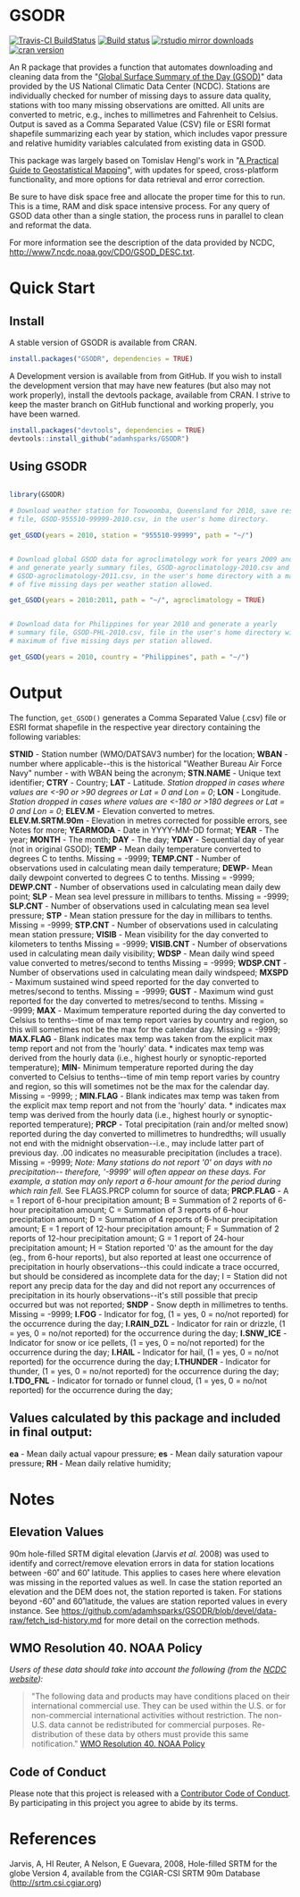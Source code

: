 
<!-- README.md is generated from README.Rmd. Please edit that file -->
GSODR
=====

[![Travis-CI BuildStatus](https://travis-ci.org/adamhsparks/GSODR.svg?branch=master)](https://travis-ci.org/adamhsparks/GSODR) [![Build status](https://ci.appveyor.com/api/projects/status/8daqtllo2sg6me07/branch/master?svg=true)](https://ci.appveyor.com/project/adamhsparks/GSODR/branch/master?svg=true) [![rstudio mirror downloads](http://cranlogs.r-pkg.org/badges/GSODR?color=blue)](https://github.com/metacran/cranlogs.app) [![cran version](http://www.r-pkg.org/badges/version/GSODR)](https://cran.r-project.org/package=GSODR)

An R package that provides a function that automates downloading and cleaning data from the "[Global Surface Summary of the Day (GSOD)](https://data.noaa.gov/dataset/global-surface-summary-of-the-day-gsod)" data provided by the US National Climatic Data Center (NCDC). Stations are individually checked for number of missing days to assure data quality, stations with too many missing observations are omitted. All units are converted to metric, e.g., inches to millimetres and Fahrenheit to Celsius. Output is saved as a Comma Separated Value (CSV) file or ESRI format shapefile summarizing each year by station, which includes vapor pressure and relative humidity variables calculated from existing data in GSOD.

This package was largely based on Tomislav Hengl's work in "[A Practical Guide to Geostatistical Mapping](http://spatial-analyst.net/book/getGSOD.R)", with updates for speed, cross-platform functionality, and more options for data retrieval and error correction.

Be sure to have disk space free and allocate the proper time for this to run. This is a time, RAM and disk space intensive process. For any query of GSOD data other than a single station, the process runs in parallel to clean and reformat the data.

For more information see the description of the data provided by NCDC, <http://www7.ncdc.noaa.gov/CDO/GSOD_DESC.txt>.

Quick Start
===========

Install
-------

A stable version of GSODR is available from CRAN.

``` r
install.packages("GSODR", dependencies = TRUE)
```

A Development version is available from from GitHub. If you wish to install the development version that may have new features (but also may not work properly), install the devtools package, available from CRAN. I strive to keep the master branch on GitHub functional and working properly, you have been warned.

``` r
install.packages("devtools", dependencies = TRUE)
devtools::install_github("adamhsparks/GSODR")
```

Using GSODR
-----------

``` r

library(GSODR)

# Download weather station for Toowoomba, Queensland for 2010, save resulting
# file, GSOD-955510-99999-2010.csv, in the user's home directory.

get_GSOD(years = 2010, station = "955510-99999", path = "~/")


# Download global GSOD data for agroclimatology work for years 2009 and 2010
# and generate yearly summary files, GSOD-agroclimatology-2010.csv and
# GSOD-agroclimatology-2011.csv, in the user's home directory with a maximum
# of five missing days per weather station allowed.

get_GSOD(years = 2010:2011, path = "~/", agroclimatology = TRUE)


# Download data for Philippines for year 2010 and generate a yearly
# summary file, GSOD-PHL-2010.csv, file in the user's home directory with a
# maximum of five missing days per station allowed.

get_GSOD(years = 2010, country = "Philippines", path = "~/")
```

Output
======

The function, `get_GSOD()` generates a Comma Separated Value (.csv) file or ESRI format shapefile in the respective year directory containing the following variables:

**STNID** - Station number (WMO/DATSAV3 number) for the location;
**WBAN** - number where applicable--this is the historical "Weather Bureau Air Force Navy" number - with WBAN being the acronym;
**STN.NAME** - Unique text identifier;
**CTRY** - Country;
**LAT** - Latitude. *Station dropped in cases where values are &lt;-90 or &gt;90 degrees or Lat = 0 and Lon = 0*;
**LON** - Longitude. *Station dropped in cases where values are &lt;-180 or &gt;180 degrees or Lat = 0 and Lon = 0*;
**ELEV.M** - Elevation converted to metres.
**ELEV.M.SRTM.90m** - Elevation in metres corrected for possible errors, see Notes for more;
**YEARMODA** - Date in YYYY-MM-DD format;
**YEAR** - The year;
**MONTH** - The month;
**DAY** - The day;
**YDAY** - Sequential day of year (not in original GSOD);
**TEMP** - Mean daily temperature converted to degrees C to tenths. Missing = -9999;
**TEMP.CNT** - Number of observations used in calculating mean daily temperature;
**DEWP**- Mean daily dewpoint converted to degrees C to tenths. Missing = -9999;
**DEWP.CNT** - Number of observations used in calculating mean daily dew point;
**SLP** - Mean sea level pressure in millibars to tenths. Missing = -9999;
**SLP.CNT** - Number of observations used in calculating mean sea level pressure;
**STP** - Mean station pressure for the day in millibars to tenths. Missing = -9999;
**STP.CNT** - Number of observations used in calculating mean station pressure;
**VISIB** - Mean visibility for the day converted to kilometers to tenths Missing = -9999;
**VISIB.CNT** - Number of observations used in calculating mean daily visibility;
**WDSP** - Mean daily wind speed value converted to metres/second to tenths Missing = -9999;
**WDSP.CNT** - Number of observations used in calculating mean daily windspeed;
**MXSPD** - Maximum sustained wind speed reported for the day converted to metres/second to tenths. Missing = -9999;
**GUST** - Maximum wind gust reported for the day converted to metres/second to tenths. Missing = -9999;
**MAX** - Maximum temperature reported during the day converted to Celsius to tenths--time of max temp report varies by country and region, so this will sometimes not be the max for the calendar day. Missing = -9999;
**MAX.FLAG** - Blank indicates max temp was taken from the explicit max temp report and not from the 'hourly' data. \* indicates max temp was derived from the hourly data (i.e., highest hourly or synoptic-reported temperature);
**MIN**- Minimum temperature reported during the day converted to Celsius to tenths--time of min temp report varies by country and region, so this will sometimes not be the max for the calendar day. Missing = -9999; ;
**MIN.FLAG** - Blank indicates max temp was taken from the explicit max temp report and not from the 'hourly' data. \* indicates max temp was derived from the hourly data (i.e., highest hourly or synoptic-reported temperature);
**PRCP** - Total precipitation (rain and/or melted snow) reported during the day converted to millimetres to hundredths; will usually not end with the midnight observation--i.e., may include latter part of previous day. .00 indicates no measurable precipitation (includes a trace). Missing = -9999; *Note: Many stations do not report '0' on days with no precipitation-- therefore, '-9999' will often appear on these days. For example, a station may only report a 6-hour amount for the period during which rain fell.* See FLAGS.PRCP column for source of data;
**PRCP.FLAG** -
A = 1 report of 6-hour precipitation amount;
B = Summation of 2 reports of 6-hour precipitation amount;
C = Summation of 3 reports of 6-hour precipitation amount;
D = Summation of 4 reports of 6-hour precipitation amount;
E = 1 report of 12-hour precipitation amount;
F = Summation of 2 reports of 12-hour precipitation amount;
G = 1 report of 24-hour precipitation amount;
H = Station reported '0' as the amount for the day (eg., from 6-hour reports), but also reported at least one occurrence of precipitation in hourly observations--this could indicate a trace occurred, but should be considered as incomplete data for the day;
I = Station did not report any precip data for the day and did not report any occurrences of precipitation in its hourly observations--it's still possible that precip occurred but was not reported;
**SNDP** - Snow depth in millimetres to tenths. Missing = -9999;
**I.FOG** - Indicator for fog, (1 = yes, 0 = no/not reported) for the occurrence during the day;
**I.RAIN\_DZL** - Indicator for rain or drizzle, (1 = yes, 0 = no/not reported) for the occurrence during the day;
**I.SNW\_ICE** - Indicator for snow or ice pellets, (1 = yes, 0 = no/not reported) for the occurrence during the day;
**I.HAIL** - Indicator for hail, (1 = yes, 0 = no/not reported) for the occurrence during the day;
**I.THUNDER** - Indicator for thunder, (1 = yes, 0 = no/not reported) for the occurrence during the day;
**I.TDO\_FNL** - Indicator for tornado or funnel cloud, (1 = yes, 0 = no/not reported) for the occurrence during the day;

Values calculated by this package and included in final output:
---------------------------------------------------------------

**ea** - Mean daily actual vapour pressure;
**es** - Mean daily saturation vapour pressure;
**RH** - Mean daily relative humidity;

Notes
=====

Elevation Values
----------------

90m hole-filled SRTM digital elevation (Jarvis *et al.* 2008) was used to identify and correct/remove elevation errors in data for station locations between -60˚ and 60˚ latitude. This applies to cases here where elevation was missing in the reported values as well. In case the station reported an elevation and the DEM does not, the station reported is taken. For stations beyond -60˚ and 60˚latitude, the values are station reported values in every instance. See <https://github.com/adamhsparks/GSODR/blob/devel/data-raw/fetch_isd-history.md> for more detail on the correction methods.

WMO Resolution 40. NOAA Policy
------------------------------

*Users of these data should take into account the following (from the [NCDC website](http://www7.ncdc.noaa.gov/CDO/cdoselect.cmd?datasetabbv=GSOD&countryabbv=&georegionabbv=)):*

> "The following data and products may have conditions placed on their international commercial use. They can be used within the U.S. or for non-commercial international activities without restriction. The non-U.S. data cannot be redistributed for commercial purposes. Re-distribution of these data by others must provide this same notification." [WMO Resolution 40. NOAA Policy](http://www.wmo.int/pages/about/Resolution40.html)

Code of Conduct
---------------

Please note that this project is released with a [Contributor Code of Conduct](CONDUCT.md). By participating in this project you agree to abide by its terms.

References
==========

Jarvis, A, HI Reuter, A Nelson, E Guevara, 2008, Hole-filled SRTM for the globe Version 4, available from the CGIAR-CSI SRTM 90m Database (<http://srtm.csi.cgiar.org>)
